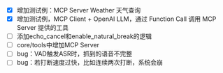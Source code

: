 - [x] 增加测试例：MCP Server Weather 天气查询
- [x] 增加测试例，MCP Client + OpenAI LLM，通过 Function Call 调用 MCP Server 提供的工具
- [ ] 添加echo_cancel和enable_natural_break的逻辑
- [ ] core/tools中增加MCP Server
- [ ] bug：VAD触发ASR时，抓到的语音不完整
- [ ] bug：若打断速度过快，比如连续两次打断，系统会崩